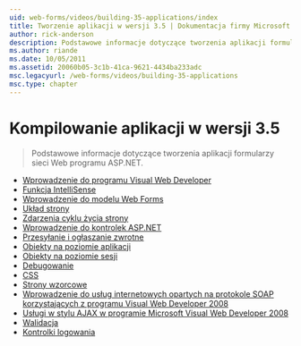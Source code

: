 ```yaml
---
uid: web-forms/videos/building-35-applications/index
title: Tworzenie aplikacji w wersji 3.5 | Dokumentacja firmy Microsoft
author: rick-anderson
description: Podstawowe informacje dotyczące tworzenia aplikacji formularzy sieci Web programu ASP.NET.
ms.author: riande
ms.date: 10/05/2011
ms.assetid: 20060b05-3c1b-41ca-9621-4434ba233adc
msc.legacyurl: /web-forms/videos/building-35-applications
msc.type: chapter
---
```

<a name="building-35-applications"></a>Kompilowanie aplikacji w wersji 3.5
====================
> Podstawowe informacje dotyczące tworzenia aplikacji formularzy sieci Web programu ASP.NET.


- [Wprowadzenie do programu Visual Web Developer](intro-to-visual-web-developer.md)
- [Funkcja IntelliSense](intellisense.md)
- [Wprowadzenie do modelu Web Forms](intro-to-web-forms.md)
- [Układ strony](page-layout.md)
- [Zdarzenia cyklu życia strony](page-lifecycle-events.md)
- [Wprowadzenie do kontrolek ASP.NET](intro-to-aspnet-controls.md)
- [Przesyłanie i ogłaszanie zwrotne](submit-and-postback.md)
- [Obiekty na poziomie aplikacji](application-level-objects.md)
- [Obiekty na poziomie sesji](session-level-objects.md)
- [Debugowanie](debugging.md)
- [CSS](css.md)
- [Strony wzorcowe](masterpages.md)
- [Wprowadzenie do usług internetowych opartych na protokole SOAP korzystających z programu Visual Web Developer 2008](an-introduction-to-soap-based-web-services-with-visual-web-developer-2008.md)
- [Usługi w stylu AJAX w programie Microsoft Visual Web Developer 2008](ajax-style-services-with-microsoft-visual-web-developer-2008.md)
- [Walidacja](validation.md)
- [Kontrolki logowania](login-controls.md)
